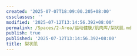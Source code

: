 ```yaml
---
created: '2025-07-07T18:09:00.205+08:00'
cssclasses: ''
modified: '2025-07-12T13:14:56.392+08:00'
permalink: /Spaces/2-Area/运动健康/肌肉库/梨状肌.md
publish: true
published: '2025-07-12T13:14:56.392+08:00'
title: 梨状肌
---
```

